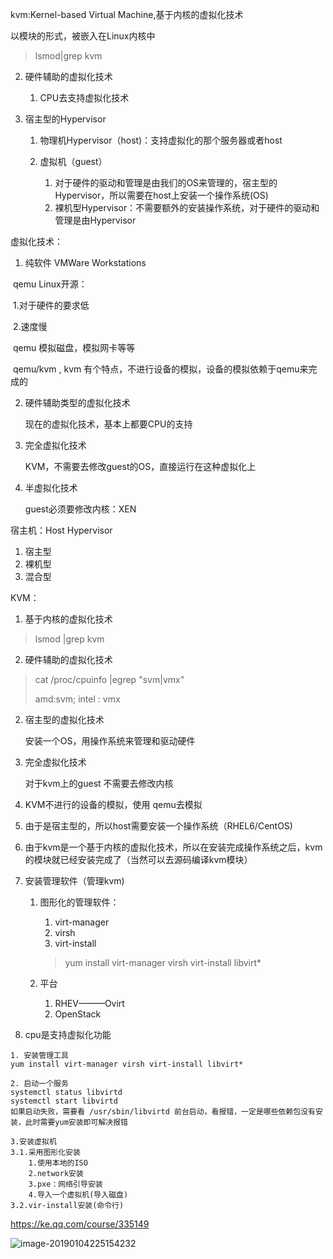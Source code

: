 kvm:Kernel-based Virtual Machine,基于内核的虚拟化技术

以模块的形式，被嵌入在Linux内核中

> lsmod|grep kvm



2. 硬件辅助的虚拟化技术
   1. CPU去支持虚拟化技术

3. 宿主型的Hypervisor

   1. 物理机Hypervisor（host)：支持虚拟化的那个服务器或者host

   2. 虚拟机（guest）

      1. 对于硬件的驱动和管理是由我们的OS来管理的，宿主型的Hypervisor，所以需要在host上安装一个操作系统(OS)
      2. 裸机型Hypervisor：不需要额外的安装操作系统，对于硬件的驱动和管理是由Hypervisor



虚拟化技术：

1. 纯软件 VMWare Workstations

​	qemu Linux开源：

​	1.对于硬件的要求低

​	2.速度慢

​	qemu	模拟磁盘，模拟网卡等等

​	qemu/kvm  , kvm 有个特点，不进行设备的模拟，设备的模拟依赖于qemu来完成的



2. 硬件辅助类型的虚拟化技术

   现在的虚拟化技术，基本上都要CPU的支持

3. 完全虚拟化技术

   KVM，不需要去修改guest的OS，直接运行在这种虚拟化上

4. 半虚拟化技术

   guest必须要修改内核：XEN



宿主机：Host Hypervisor

1. 宿主型
2. 裸机型
3. 混合型



KVM：

1. 基于内核的虚拟化技术
> lsmod |grep kvm 

2. 硬件辅助的虚拟化技术

> cat /proc/cpuinfo	|egrep "svm|vmx"
>
> amd:svm;  intel : vmx

2. 宿主型的虚拟化技术

   安装一个OS，用操作系统来管理和驱动硬件

3. 完全虚拟化技术

   对于kvm上的guest 不需要去修改内核

4. KVM不进行的设备的模拟，使用 qemu去模拟



1. 由于是宿主型的，所以host需要安装一个操作系统（RHEL6/CentOS)

2. 由于kvm是一个基于内核的虚拟化技术，所以在安装完成操作系统之后，kvm的模块就已经安装完成了（当然可以去源码编译kvm模块）

3. 安装管理软件（管理kvm)

   1. 图形化的管理软件：

      1. virt-manager
      2. virsh
      3. virt-install

      > yum install virt-manager virsh virt-install libvirt*

   2. 平台

      1. RHEV———Ovirt
      2. OpenStack

4. cpu是支持虚拟化功能



```
1. 安装管理工具
yum install virt-manager virsh virt-install libvirt*
   
2. 启动一个服务
systemctl status libvirtd
systemctl start libvirtd
如果启动失败，需要看 /usr/sbin/libvirtd 前台启动，看报错，一定是哪些依赖包没有安装，此时需要yum安装即可解决报错

3.安装虚拟机
3.1.采用图形化安装
	1.使用本地的ISO
	2.network安装
	3.pxe：网络引导安装
	4.导入一个虚拟机(导入磁盘)
3.2.vir-install安装(命令行)

```



https://ke.qq.com/course/335149



![image-20190104225154232](/Users/chenyansong/Documents/note/images/kvm/virt-manager1.png)






